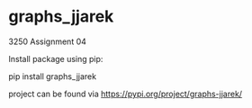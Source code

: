 # graphs_jjarek
3250 Assignment 04

Install package using pip:

pip install graphs_jjarek

project can be found via
https://pypi.org/project/graphs-jjarek/
